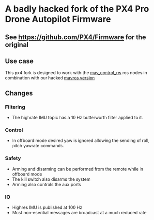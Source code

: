 # A badly hacked fork of the PX4 Pro Drone Autopilot Firmware

## See https://github.com/PX4/Firmware for the original

## Use case

This px4 fork is designed to work with the [mav_control_rw](https://github.com/ethz-asl/mav_control_rw) ros nodes in combination with our hacked [mavros version](https://github.com/ethz-asl/mavros)
## Changes

### Filtering
* The highrate IMU topic has a 10 Hz butterworth filter applied to it.

### Control
* In offboard mode desired yaw is ignored allowing the sending of roll, pitch yawrate commands.

### Safety
* Arming and disarming can be performed from the remote while in offboard mode
* The kill switch also disarms the system
* Arming also controls the aux ports

### IO
* Highres IMU is published at 100 Hz
* Most non-esential messages are broadcast at a much reduced rate